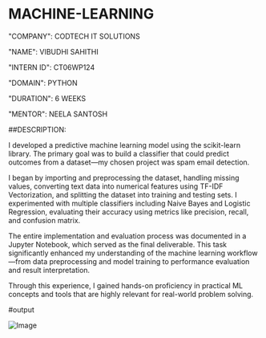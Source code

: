 # MACHINE-LEARNING

"COMPANY": CODTECH IT SOLUTIONS

"NAME": VIBUDHI SAHITHI

"INTERN ID": CT06WP124

"DOMAIN": PYTHON

"DURATION": 6 WEEKS

"MENTOR": NEELA SANTOSH

##DESCRIPTION:

I developed a predictive machine learning model using the scikit-learn library. The primary goal was to build a classifier that could predict outcomes from a dataset—my chosen project was spam email detection.

I began by importing and preprocessing the dataset, handling missing values, converting text data into numerical features using TF-IDF Vectorization, and splitting the dataset into training and testing sets. I experimented with multiple classifiers including Naive Bayes and Logistic Regression, evaluating their accuracy using metrics like precision, recall, and confusion matrix.

The entire implementation and evaluation process was documented in a Jupyter Notebook, which served as the final deliverable. This task significantly enhanced my understanding of the machine learning workflow—from data preprocessing and model training to performance evaluation and result interpretation.

Through this experience, I gained hands-on proficiency in practical ML concepts and tools that are highly relevant for real-world problem solving.

#output

![Image](https://github.com/user-attachments/assets/56090721-0705-48bb-bbe8-c5309e93b542)
